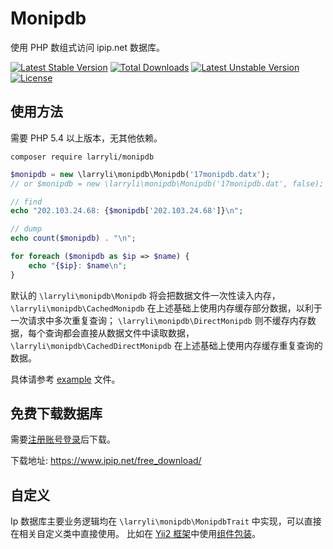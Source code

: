 # Monipdb

使用 PHP 数组式访问 ipip.net 数据库。

[![Latest Stable Version](https://poser.pugx.org/larryli/monipdb/v/stable)](https://packagist.org/packages/larryli/monipdb)
[![Total Downloads](https://poser.pugx.org/larryli/monipdb/downloads)](https://packagist.org/packages/larryli/monipdb)
[![Latest Unstable Version](https://poser.pugx.org/larryli/monipdb/v/unstable)](https://packagist.org/packages/larryli/monipdb)
[![License](https://poser.pugx.org/larryli/monipdb/license)](https://packagist.org/packages/larryli/monipdb)

## 使用方法

需要 PHP 5.4 以上版本，无其他依赖。

```shell
composer require larryli/monipdb
```

```php
$monipdb = new \larryli\monipdb\Monipdb('17monipdb.datx');
// or $monipdb = new \larryli\monipdb\Monipdb('17monipdb.dat', false);

// find
echo "202.103.24.68: {$monipdb['202.103.24.68']}\n";

// dump
echo count($monipdb) . "\n";

for foreach ($monipdb as $ip => $name) {
    echo "{$ip}: $name\n";
}
```

默认的 `\larryli\monipdb\Monipdb` 将会把数据文件一次性读入内存，
`\larryli\monipdb\CachedMonipdb` 在上述基础上使用内存缓存部分数据，以利于一次请求中多次重复查询；
`\larryli\monipdb\DirectMonipdb` 则不缓存内存数据，每个查询都会直接从数据文件中读取数据，
`\larryli\monipdb\CachedDirectMonipdb` 在上述基础上使用内存缓存重复查询的数据。

具体请参考 [example](example/monipdb.php) 文件。

## 免费下载数据库

需要[注册账号](https://user.ipip.net/register.html)[登录](https://user.ipip.net/login.html)后下载。

下载地址: https://www.ipip.net/free_download/

## 自定义

Ip 数据库主要业务逻辑均在 `\larryli\monipdb\MonipdbTrait` 中实现，可以直接在相关自定义类中直接使用。
比如在 [Yii2 框架](https://www.yiiframework.com)中使用[组件包装](Yii2.md)。
